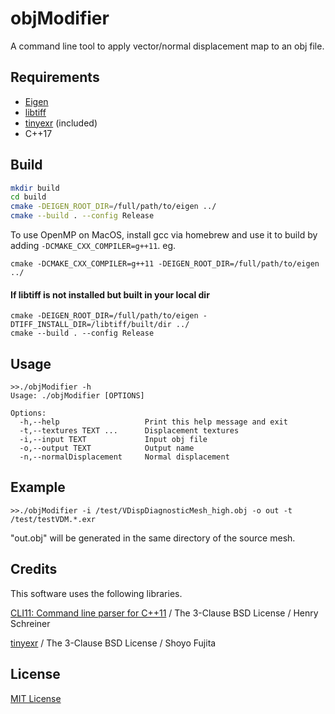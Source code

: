 # objModifier
A command line tool to apply vector/normal displacement map to an obj file.

## Requirements

* [Eigen](https://eigen.tuxfamily.org/index.php?title=Main_Page)
* [libtiff](http://www.libtiff.org)
* [tinyexr](https://github.com/syoyo/tinyexr) (included)
* C++17

## Build

```sh
mkdir build
cd build
cmake -DEIGEN_ROOT_DIR=/full/path/to/eigen ../
cmake --build . --config Release
```

To use OpenMP on MacOS, install gcc via homebrew and use it to build by adding `-DCMAKE_CXX_COMPILER=g++11`.
eg.
```
cmake -DCMAKE_CXX_COMPILER=g++11 -DEIGEN_ROOT_DIR=/full/path/to/eigen ../
```

#### If libtiff is not installed but built in your local dir

```
cmake -DEIGEN_ROOT_DIR=/full/path/to/eigen -DTIFF_INSTALL_DIR=/libtiff/built/dir ../
cmake --build . --config Release
```

## Usage

```
>>./objModifier -h
Usage: ./objModifier [OPTIONS]

Options:
  -h,--help                   Print this help message and exit
  -t,--textures TEXT ...      Displacement textures
  -i,--input TEXT             Input obj file
  -o,--output TEXT            Output name
  -n,--normalDisplacement     Normal displacement
```

## Example
```
>>./objModifier -i /test/VDispDiagnosticMesh_high.obj -o out -t /test/testVDM.*.exr
```

"out.obj" will be generated in the same directory of the source mesh.


## Credits
This software uses the following libraries.

[CLI11: Command line parser for C++11](https://github.com/CLIUtils/CLI11) / The 3-Clause BSD License / Henry Schreiner

[tinyexr](https://github.com/syoyo/tinyexr) / The 3-Clause BSD License / Shoyo Fujita

## License
[MIT License](./LICENSE.md)

